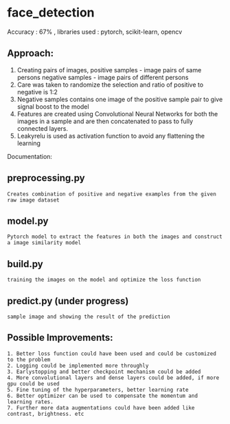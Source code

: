 # face_detection

Accuracy : 67% , libraries used : pytorch, scikit-learn, opencv

## Approach:
  1. Creating pairs of images, positive samples - image pairs of same persons
                               negative samples - image pairs of different persons
  2. Care was taken to randomize the selection and ratio of positive to negative is 1:2
  3. Negative samples contains one image of the positive sample pair to give signal boost to the model
  4. Features are created using Convolutional Neural Networks for both the images in a sample and are then concatenated to pass to fully connected layers.
  5. Leakyrelu is used as activation function to avoid any flattening the learning

Documentation:

## preprocessing.py
    Creates combination of positive and negative examples from the given raw image dataset
## model.py
    Pytorch model to extract the features in both the images and construct a image similarity model
## build.py
    training the images on the model and optimize the loss function
## predict.py (under progress)
    sample image and showing the result of the prediction
    
    
## Possible Improvements:
    1. Better loss function could have been used and could be customized to the problem
    2. Logging could be implemented more throughly
    3. Earlystopping and better checkpoint mechanism could be added
    4. More convolutional layers and dense layers could be added, if more gpu could be used
    5. Fine tuning of the hyperparameters, better learning rate 
    6. Better optimizer can be used to compensate the momentum and learning rates.
    7. Further more data augmentations could have been added like contrast, brightness. etc
    
    
